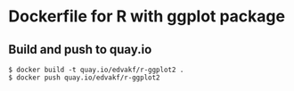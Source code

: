 # Dockerfile for R with ggplot package

## Build and push to quay.io

```
$ docker build -t quay.io/edvakf/r-ggplot2 .
$ docker push quay.io/edvakf/r-ggplot2
```
